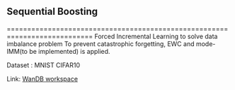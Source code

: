 ## Sequential Boosting
===========================================================================
Forced Incremental Learning to solve data imbalance problem 
To prevent catastrophic forgetting, EWC and mode-IMM(to be implemented) is applied.

Dataset :
    MNIST
    CIFAR10
    
Link: [WanDB workspace](https://app.wandb.ai/jeoni/CIFAR!0?workspace=user-jeoni)

